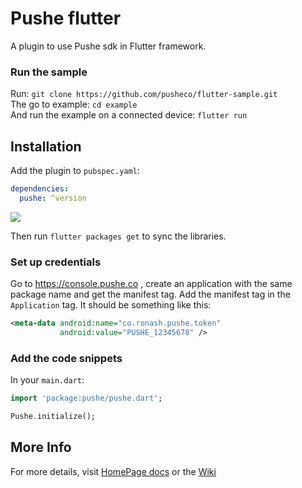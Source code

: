 # Pushe flutter

A plugin to use Pushe sdk in Flutter framework.

### Run the sample

Run: `git clone https://github.com/pusheco/flutter-sample.git`<br>
The go to example: `cd example`<br>
And run the example on a connected device: `flutter run`<br>

## Installation

Add the plugin to `pubspec.yaml`:

```yaml
dependencies:
  pushe: ^version
```
<img src="https://img.shields.io/github/release/pusheco/flutter-sample"></img>

Then run `flutter packages get` to sync the libraries.

### Set up credentials

Go to https://console.pushe.co , create an application with the same package name and get the manifest tag. Add the manifest tag in the `Application` tag. It should be something like this:

```xml
<meta-data android:name="co.ronash.pushe.token"
           android:value="PUSHE_12345678" />
```

### Add the code snippets

In your `main.dart`:

```dart
import 'package:pushe/pushe.dart';
```

```dart
Pushe.initialize();
```

## More Info
For more details, visit [HomePage docs](https://pushe.co/docs/flutter/) or the [Wiki](https://github.com/pusheco/flutter-sample/wiki/Docs)
